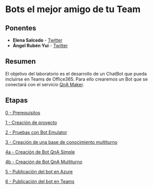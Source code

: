 # Bots el mejor amigo de tu Team

## Ponentes

* **Elena Salcedo** - [Twitter](https://twitter.com/ESalcedoo)
* **Ángel Rubén Yui** - [Twitter](https://twitter.com/angelrubenyui)


## Resumen

El objetivo del laboratorio es el desarrollo de un ChatBot que pueda incluirse en Teams de 
Office365. Para ello crearemos un Bot que se conectará con el servicio [QnA Maker](https://www.qnamaker.ai/).

## Etapas

[0 - Prerequisitos](./pre-requisitos.md)

[1 - Creación de proyecto](./1ProyectoInicial.md)
 
[2 - Pruebas con Bot Emulator](./bot-emulator.md)
 
[3 - Creación de una base de conocimiento multiturno](./qna-creacion.md)

[4a - Creación de Bot QnA Simple](./4aQnABot.md)
 
[4b - Creación de Bot QnA Multiturno](./4bMultiTurnQnABot.md)
 
[5 - Publicación del bot en Azure](./publish-Azure.md)
 
[6 - Publicación del bot en Teams](./publish-Teams.md)